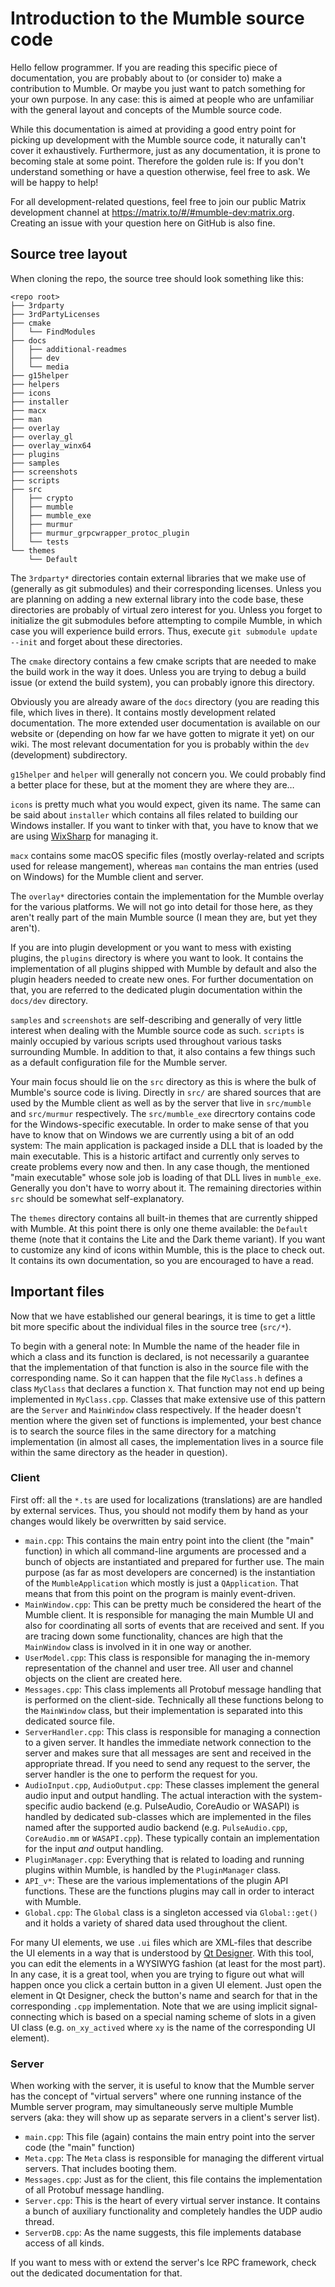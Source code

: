 # Introduction to the Mumble source code

Hello fellow programmer. If you are reading this specific piece of documentation, you are probably about to (or consider to) make a contribution to
Mumble. Or maybe you just want to patch something for your own purpose. In any case: this is aimed at people who are unfamiliar with the general
layout and concepts of the Mumble source code.

While this documentation is aimed at providing a good entry point for picking up development with the Mumble source code, it naturally can't cover it
exhaustively. Furthermore, just as any documentation, it is prone to becoming stale at some point. Therefore the golden rule is: If you don't
understand something or have a question otherwise, feel free to ask. We will be happy to help!

For all development-related questions, feel free to join our public Matrix development channel at https://matrix.to/#/#mumble-dev:matrix.org. Creating
an issue with your question here on GitHub is also fine.


## Source tree layout

When cloning the repo, the source tree should look something like this:
```
<repo root>
├── 3rdparty
├── 3rdPartyLicenses
├── cmake
│   └── FindModules
├── docs
│   ├── additional-readmes
│   ├── dev
│   └── media
├── g15helper
├── helpers
├── icons
├── installer
├── macx
├── man
├── overlay
├── overlay_gl
├── overlay_winx64
├── plugins
├── samples
├── screenshots
├── scripts
├── src
│   ├── crypto
│   ├── mumble
│   ├── mumble_exe
│   ├── murmur
│   ├── murmur_grpcwrapper_protoc_plugin
│   └── tests
└── themes
    └── Default
```

The `3rdparty*` directories contain external libraries that we make use of (generally as git submodules) and their corresponding licenses. Unless you
are planning on adding a new external library into the code base, these directories are probably of virtual zero interest for you. Unless you forget
to initialize the git submodules before attempting to compile Mumble, in which case you will experience build errors. Thus, execute `git submodule
update --init` and forget about these directories.

The `cmake` directory contains a few cmake scripts that are needed to make the build work in the way it does. Unless you are trying to debug a build
issue (or extend the build system), you can probably ignore this directory.

Obviously you are already aware of the `docs` directory (you are reading this file, which lives in there). It contains mostly development related
documentation. The more extended user documentation is available on our website or (depending on how far we have gotten to migrate it yet) on our
wiki. The most relevant documentation for you is probably within the `dev` (development) subdirectory.

`g15helper` and `helper` will generally not concern you. We could probably find a better place for these, but at the moment they are where they are…

`icons` is pretty much what you would expect, given its name. The same can be said about `installer` which contains all files related to building our
Windows installer. If you want to tinker with that, you have to know that we are using [WixSharp](https://github.com/oleg-shilo/wixsharp) for managing
it.

`macx` contains some macOS specific files (mostly overlay-related and scripts used for release mangement), whereas `man` contains the man entries
(used on Windows) for the Mumble client and server.

The `overlay*` directories contain the implementation for the Mumble overlay for the various platforms. We will not go into detail for those here, as
they aren't really part of the main Mumble source (I mean they are, but yet they aren't).

If you are into plugin development or you want to mess with existing plugins, the `plugins` directory is where you want to look. It contains the
implementation of all plugins shipped with Mumble by default and also the plugin headers needed to create new ones. For further documentation on that,
you are referred to the dedicated plugin documentation within the `docs/dev` directory.

`samples` and `screenshots` are self-describing and generally of very little interest when dealing with the Mumble source code as such. `scripts` is
mainly occupied by various scripts used throughout various tasks surrounding Mumble. In addition to that, it also contains a few things such as a
default configuration file for the Mumble server.

Your main focus should lie on the `src` directory as this is where the bulk of Mumble's source code is living. Directly in `src/` are shared sources
that are used by the Mumble client as well as by the server that live in `src/mumble` and `src/murmur` respectively. The `src/mumble_exe` direcrtory
contains code for the Windows-specific executable. In order to make sense of that you have to know that on Windows we are currently using a bit of an
odd system: The main application is packaged inside a DLL that is loaded by the main executable. This is a historic artifact and currently only
serves to create problems every now and then. In any case though, the mentioned "main executable" whose sole job is loading of that DLL lives in
`mumble_exe`. Generally you don't have to worry about it. The remaining directories within `src` should be somewhat self-explanatory.

The `themes` directory contains all built-in themes that are currently shipped with Mumble. At this point there is only one theme available: the
`Default` theme (note that it contains the Lite and the Dark theme variant). If you want to customize any kind of icons within Mumble, this is the
place to check out. It contains its own documentation, so you are encouraged to have a read.


## Important files

Now that we have established our general bearings, it is time to get a little bit more specific about the individual files in the source tree
(`src/*`).

To begin with a general note: In Mumble the name of the header file in which a class and its function is declared, is not necessarily a guarantee that
the implementation of that function is also in the source file with the corresponding name. So it can happen that the file `MyClass.h` defines a class
`MyClass` that declares a function `X`. That function may not end up being implemented in `MyClass.cpp`. Classes that make extensive use of this
pattern are the `Server` and `MainWindow` class respectively. If the header doesn't mention where the given set of functions is implemented, your best
chance is to search the source files in the same directory for a matching implementation (in almost all cases, the implementation lives in a source
file within the same directory as the header in question).


### Client

First off: all the `*.ts` are used for localizations (translations) are are handled by external services. Thus, you should not modify them by hand
as your changes would likely be overwritten by said service.

- `main.cpp`: This contains the main entry point into the client (the "main" function) in which all command-line arguments are processed and a bunch
  of objects are instantiated and prepared for further use. The main purpose (as far as most developers are concerned) is the instantiation of the
  `MumbleApplication` which mostly is just a `QApplication`. That means that from this point on the program is mainly event-driven.
- `MainWindow.cpp`: This can be pretty much be considered the heart of the Mumble client. It is responsible for managing the main Mumble UI and also
  for coordinating all sorts of events that are received and sent. If you are tracing down some functionality, chances are high that the `MainWindow`
  class is involved in it in one way or another.
- `UserModel.cpp`: This class is responsible for managing the in-memory representation of the channel and user tree. All user and channel objects on
  the client are created here.
- `Messages.cpp`: This class implements all Protobuf message handling that is performed on the client-side. Technically all these functions belong to
  the `MainWindow` class, but their implementation is separated into this dedicated source file.
- `ServerHandler.cpp`: This class is responsible for managing a connection to a given server. It handles the immediate network connection to the
  server and makes sure that all messages are sent and received in the appropriate thread. If you need to send any request to the server, the server
  handler is the one to perform the request for you.
- `AudioInput.cpp`, `AudioOutput.cpp`: These classes implement the general audio input and output handling. The actual interaction with the
  system-specific audio backend (e.g. PulseAudio, CoreAudio or WASAPI) is handled by dedicated sub-classes which are implemented in the files named
  after the supported audio backend (e.g. `PulseAudio.cpp`, `CoreAudio.mm` or `WASAPI.cpp`). These typically contain an implementation for the input
  _and_ output handling.
- `PluginManager.cpp`: Everything that is related to loading and running plugins within Mumble, is handled by the `PluginManager` class.
- `API_v*`: These are the various implementations of the plugin API functions. These are the functions plugins may call in order to interact with
  Mumble.
- `Global.cpp`: The `Global` class is a singleton accessed via `Global::get()` and it holds a variety of shared data used throughout the client.

For many UI elements, we use `.ui` files which are XML-files that describe the UI elements in a way that is understood by
[Qt Designer](https://doc.qt.io/qt-5/qtdesigner-manual.html). With this tool, you can edit the elements in a WYSIWYG fashion (at least for the most
part). In any case, it is a great tool, when you are trying to figure out what will happen once you click a certain button in a given UI element. Just
open the element in Qt Designer, check the button's name and search for that in the corresponding `.cpp` implementation. Note that we are using
implicit signal-connecting which is based on a special naming scheme of slots in a given UI class (e.g. `on_xy_actived` where `xy` is the name of the
corresponding UI element).


### Server

When working with the server, it is useful to know that the Mumble server has the concept of "virtual servers" where one running instance of the
Mumble server program, may simultaneously serve multiple Mumble servers (aka: they will show up as separate servers in a client's server list).

- `main.cpp`: This file (again) contains the main entry point into the server code (the "main" function)
- `Meta.cpp`: The `Meta` class is responsible for managing the different virtual servers. That includes booting them.
- `Messages.cpp`: Just as for the client, this file contains the implementation of all Protobuf message handling.
- `Server.cpp`: This is the heart of every virtual server instance. It contains a bunch of auxiliary functionality and completely handles the UDP
  audio thread.
- `ServerDB.cpp`: As the name suggests, this file implements database access of all kinds.

If you want to mess with or extend the server's Ice RPC framework, check out the dedicated documentation for that.

